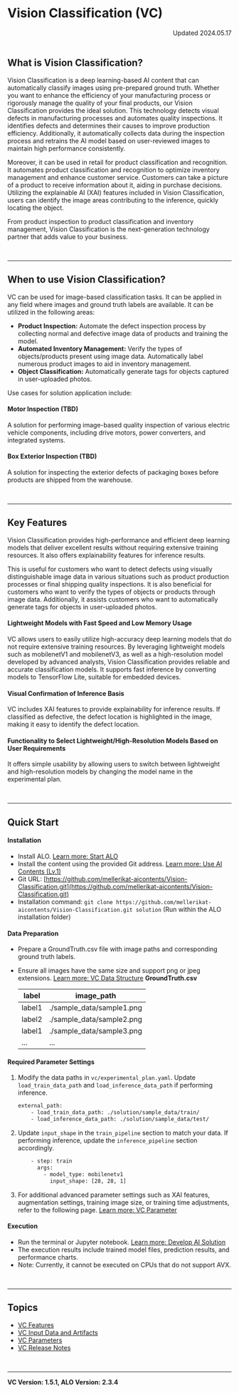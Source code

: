 # Vision Classification (VC)

<div align="right">Updated 2024.05.17</div><br/>

## What is Vision Classification?
Vision Classification is a deep learning-based AI content that can automatically classify images using pre-prepared ground truth. Whether you want to enhance the efficiency of your manufacturing process or rigorously manage the quality of your final products, our Vision Classification provides the ideal solution. This technology detects visual defects in manufacturing processes and automates quality inspections. It identifies defects and determines their causes to improve production efficiency. Additionally, it automatically collects data during the inspection process and retrains the AI model based on user-reviewed images to maintain high performance consistently.

Moreover, it can be used in retail for product classification and recognition. It automates product classification and recognition to optimize inventory management and enhance customer service. Customers can take a picture of a product to receive information about it, aiding in purchase decisions. Utilizing the explainable AI (XAI) features included in Vision Classification, users can identify the image areas contributing to the inference, quickly locating the object.

From product inspection to product classification and inventory management, Vision Classification is the next-generation technology partner that adds value to your business.

<br/>

---

## When to use Vision Classification?
VC can be used for image-based classification tasks. It can be applied in any field where images and ground truth labels are available. It can be utilized in the following areas:

* **Product Inspection:** Automate the defect inspection process by collecting normal and defective image data of products and training the model.
* **Automated Inventory Management:** Verify the types of objects/products present using image data. Automatically label numerous product images to aid in inventory management.
* **Object Classification:** Automatically generate tags for objects captured in user-uploaded photos.

Use cases for solution application include:

#### Motor Inspection (TBD)
A solution for performing image-based quality inspection of various electric vehicle components, including drive motors, power converters, and integrated systems.

#### Box Exterior Inspection (TBD)
A solution for inspecting the exterior defects of packaging boxes before products are shipped from the warehouse.

<br/>

---

## Key Features
Vision Classification provides high-performance and efficient deep learning models that deliver excellent results without requiring extensive training resources. It also offers explainability features for inference results.

This is useful for customers who want to detect defects using visually distinguishable image data in various situations such as product production processes or final shipping quality inspections. It is also beneficial for customers who want to verify the types of objects or products through image data. Additionally, it assists customers who want to automatically generate tags for objects in user-uploaded photos.

#### Lightweight Models with Fast Speed and Low Memory Usage
VC allows users to easily utilize high-accuracy deep learning models that do not require extensive training resources. By leveraging lightweight models such as mobilenetV1 and mobilenetV3, as well as a high-resolution model developed by advanced analysts, Vision Classification provides reliable and accurate classification models. It supports fast inference by converting models to TensorFlow Lite, suitable for embedded devices.

#### Visual Confirmation of Inference Basis
VC includes XAI features to provide explainability for inference results. If classified as defective, the defect location is highlighted in the image, making it easy to identify the defect location.

#### Functionality to Select Lightweight/High-Resolution Models Based on User Requirements
It offers simple usability by allowing users to switch between lightweight and high-resolution models by changing the model name in the experimental plan.

<br/>

---

## Quick Start
#### Installation
- Install ALO. [Learn more: Start ALO](../../alo/install_alo)
- Install the content using the provided Git address. [Learn more: Use AI Contents (Lv.1)](../../alo/create_ai_solution/with_contents)
- Git URL: [https://github.com/mellerikat-aicontents/Vision-Classification.git](https://github.com/mellerikat-aicontents/Vision-Classification.git)
- Installation command: `git clone https://github.com/mellerikat-aicontents/Vision-Classification.git solution` (Run within the ALO installation folder)

#### Data Preparation
- Prepare a GroundTruth.csv file with image paths and corresponding ground truth labels.
- Ensure all images have the same size and support png or jpeg extensions. [Learn more: VC Data Structure](./data)
**GroundTruth.csv**

    | label  | image_path                |
    | ------ | ------------------------- |
    | label1 | ./sample_data/sample1.png |
    | label2 | ./sample_data/sample2.png |
    | label1 | ./sample_data/sample3.png |
    | ...    | ...                       |

#### Required Parameter Settings
1. Modify the data paths in `vc/experimental_plan.yaml`.
   Update `load_train_data_path` and `load_inference_data_path` if performing inference.
   ```bash
   external_path:
       - load_train_data_path: ./solution/sample_data/train/
       - load_inference_data_path: ./solution/sample_data/test/
   ```

2. Update `input_shape` in the `train_pipeline` section to match your data.
   If performing inference, update the `inference_pipeline` section accordingly.
   ```bash
       - step: train
         args:
           - model_type: mobilenetv1
             input_shape: [28, 28, 1]
   ```

3. For additional advanced parameter settings such as XAI features, augmentation settings, training image size, or training time adjustments, refer to the following page. [Learn more: VC Parameter](./parameter)

#### Execution

* Run the terminal or Jupyter notebook. [Learn more: Develop AI Solution](../../alo/create_ai_solution/with_contents)
* The execution results include trained model files, prediction results, and performance charts.
* Note: Currently, it cannot be executed on CPUs that do not support AVX.

<br/>

---

## Topics
- [VC Features](./vc-features.md)
- [VC Input Data and Artifacts](./data)
- [VC Parameters](./parameter)
- [VC Release Notes](./release)

<br/>

---

**VC Version: 1.5.1, ALO Version: 2.3.4**
